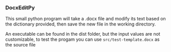 ### DocxEditPy

This small python program will take a .docx file and modify its text based on the dictionary provided, then save the new file in the working directory.

An executable can be found in the dist folder, but the input values are not customizable, to test the progam you can use ```src/test-template.docx``` as the source file
